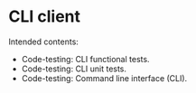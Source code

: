 # CLI client

Intended contents:

- Code-testing: CLI functional tests.
- Code-testing: CLI unit tests.
- Code-testing: Command line interface (CLI).
